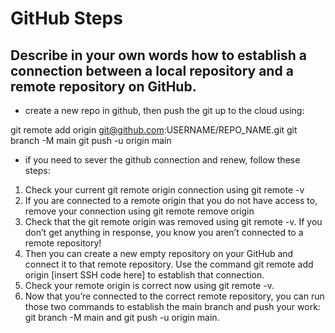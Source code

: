# GitHub Steps

Describe in your own words how to establish a connection between a local repository and a remote repository on GitHub.
---
- create a new repo in github, then push the git up to the cloud using:

git remote add origin git@github.com:USERNAME/REPO_NAME.git
git branch -M main
git push -u origin main

- if you need to sever the github connection and renew, follow these steps:

1. Check your current git remote origin connection using git remote -v
2. If you are connected to a remote origin that you do not have access to, remove your connection using git remote remove origin
3. Check that the git remote origin was removed using git remote -v. If you don’t get anything in response, you know you aren’t connected to a remote repository!
4. Then you can create a new empty repository on your GitHub and connect it to that remote repository. Use the command git remote add origin [insert SSH code here] to establish that connection.
5. Check your remote origin is correct now using git remote -v.
6. Now that you’re connected to the correct remote repository, you can run those two commands to establish the main branch and push your work: git branch -M main and git push -u origin main.